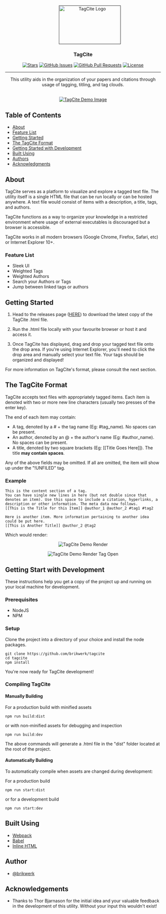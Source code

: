 <p align="center">
  <a href="" rel="noopener">
 <img style="padding-left:2.75rem" width=200px height=125px src="https://i.imgur.com/IOQy69z.png" alt="TagCite Logo"></a>
</p>

<h3 align="center">TagCite</h3>

<div align="center">

  [![Stars](https://img.shields.io/github/stars/brikwerk/tagcite.svg)]() 
  [![GitHub Issues](https://img.shields.io/github/issues/brikwerk/tagcite.svg)](https://github.com/brikwerk/tagcite/issues)
  [![GitHub Pull Requests](https://img.shields.io/github/issues-pr/brikwerk/tagcite.svg)](https://github.com/brikwerk/tagcite/pulls)
  [![License](https://img.shields.io/badge/license-MIT-blue.svg)](/LICENSE)

</div>

---

<p align="center"> This utility aids in the organization of your papers and citations through usage of tagging, titling, and tag clouds.
    <br><br>
</p>

<p align="center">
  <a href="" rel="noopener">
 <img src="https://media.giphy.com/media/m93r25GMkg4nt67LT0/giphy.gif" alt="TagCite Demo Image"></a>
</p>

## Table of Contents
- [About](#about)
- [Feature List](#feature_list)
- [Getting Started](#getting_started)
- [The TagCite Format](#tagcite_format)
- [Getting Started with Development](#getting_started_dev)
- [Built Using](#built_using)
- [Authors](#authors)
- [Acknowledgments](#acknowledgement)

## About <a name = "about"></a>
TagCite serves as a platform to visualize and explore a tagged text file. The utility itself is a single HTML file that can be run locally or can be hosted anywhere. A text file would consist of items with a description, a title, tags, and authors.

TagCite functions as a way to organize your knowledge in a restricted environment where usage of external executables is discouraged but a browser is accessible.

TagCite works in all modern browsers (Google Chrome, Firefox, Safari, etc) or Internet Explorer 10+.

### Feature List <a name="feature_list"></a>
+ Sleek UI
+ Weighted Tags
+ Weighted Authors
+ Search your Authors or Tags
+ Jump between linked tags or authors

## Getting Started <a name="getting_started"></a>

1. Head to the releases page ([HERE](https://github.com/Brikwerk/tagcite/releases)) to download the latest copy of the TagCite .html file.

2. Run the .html file locally with your favourite browser or host it and access it.

3. Once TagCite has displayed, drag and drop your tagged text file onto the drop area. If you're using Internet Explorer, you'll need to click the drop area and manually select your text file. Your tags should be organized and displayed!

For more information on TagCite's format, please consult the next section.

## The TagCite Format <a name="tagcite_format"></a>

TagCite accepts text files with appropriately tagged items. Each item is denoted with two or more new line characters (usually two presses of the enter key).

The end of each item may contain:
- A tag, denoted by a # + the tag name (Eg: #tag_name). No spaces can be present.
- An author, denoted by an @ + the author's name (Eg: #author_name). No spaces can be present.
- A title, denoted by two square brackets (Eg: [[Title Goes Here]]). The title **may contain spaces**.

Any of the above fields may be omitted. If all are omitted, the item will show up under the "!UNFILED" tag.

### Example

```
This is the content section of a tag.
You can have single new lines in here (but not double since that denotes an item). Use this space to include a citation, hyperlinks, a description or other information. The meta data now follows. 
[[This is the Title for this Item]] @author_1 @author_2 #tag1 #tag2

Here is another item. More information pertaining to another idea could be put here.
[[This is Another Title]] @author_2 @tag2
```

Which would render:

<p align="center">
 <img src="https://i.imgur.com/SHnvK06.png" alt="TagCite Demo Render"></a>
</p>

<p align="center">
 <img src="https://i.imgur.com/Oh213OY.png" alt="TagCite Demo Render Tag Open"></a>
</p>

## Getting Start with Development <a name="getting_started_dev"></a>
These instructions help you get a copy of the project up and running on your local machine for development.

### Prerequisites
+ NodeJS
+ NPM

### Setup
Clone the project into a directory of your choice and install the node packages.

```
git clone https://github.com/brikwerk/tagcite
cd tagcite
npm install
```

You're now ready for TagCite development!

### Compiling TagCite

#### Manually Building
For a production build with minified assets
```
npm run build:dist
```

or with non-minified assets for debugging and inspection

```
npm run build:dev
```
The above commands will generate a .html file in the "dist" folder located at the root of the project.

#### Automatically Building

To automatically compile when assets are changed during development:

For a production build
```
npm run start:dist
```

or for a development build
```
npm run start:dev
```

## Built Using <a name="built_using"></a>
- [Webpack](https://webpack.js.org)
- [Babel](https://babeljs.io)
- [Inline HTML](https://github.com/popeindustries/inline-source)

## Author <a name="authors"></a>
- [@brikwerk](https://github.com/brikwerk)

## Acknowledgements <a name="acknowledgement"></a>
- Thanks to Thor Bjarnason for the initial idea and your valuable feedback in the development of this utility. Without your input this wouldn't exist!